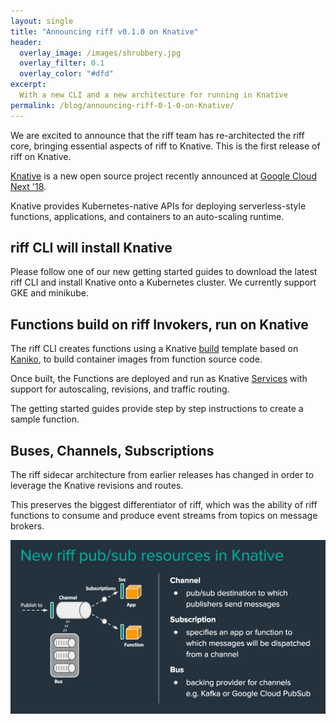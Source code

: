 ```yaml
---
layout: single
title: "Announcing riff v0.1.0 on Knative"
header:
  overlay_image: /images/shrubbery.jpg
  overlay_filter: 0.1
  overlay_color: "#dfd"
excerpt:
  With a new CLI and a new architecture for running in Knative   
permalink: /blog/announcing-riff-0-1-0-on-Knative/
---
```


We are excited to announce that the riff team has re-architected the riff core, bringing essential aspects of riff to Knative. This is the first release of riff on Knative.

[Knative](https://github.com/knative/docs) is a new open source project recently announced at [Google Cloud Next '18](https://cloud.withgoogle.com/next18).

Knative provides Kubernetes-native APIs for deploying serverless-style functions, applications, and containers to an auto-scaling runtime. 

## riff CLI will install Knative

Please follow one of our new getting started guides to download the latest riff CLI and install Knative onto a Kubernetes cluster. We currently support GKE and minikube.

## Functions build on riff Invokers, run on Knative

The riff CLI creates functions using a Knative [build](https://github.com/knative/build) template based on [Kaniko](https://github.com/GoogleContainerTools/kaniko), to build container images from function source code.

Once built, the Functions are deployed and run as Knative [Services](https://github.com/knative/serving/blob/master/docs/spec/overview.md#resource-types) with support for autoscaling, revisions, and traffic routing.

The getting started guides provide step by step instructions to create a sample function.

## Buses, Channels, Subscriptions

The riff sidecar architecture from earlier releases has changed in order to leverage the Knative revisions and routes.

This preserves the biggest differentiator of riff, which was the ability of riff functions to consume and produce event streams from topics on message brokers.

![riff Knative pubsub resources](/images/riff-knative-pubsub-resources.png)

